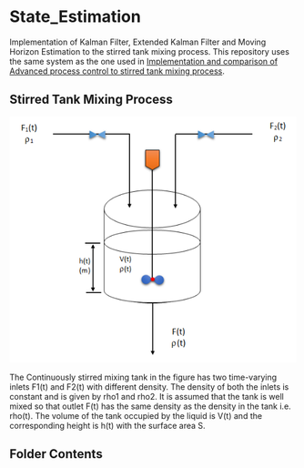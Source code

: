 # State_Estimation
Implementation of Kalman Filter, Extended Kalman Filter and Moving Horizon Estimation to the stirred tank mixing process. This repository uses the same system as the one used in [Implementation and comparison of Advanced process control to stirred tank mixing process](https://github.com/NiravRaiyani/State_Estimation).


## Stirred Tank Mixing Process
![](assets/mixing.png)

The Continuously stirred mixing tank in the figure has two time-varying inlets F1(t) and F2(t) with
different density. The density of both the inlets is constant and is given by rho1 and rho2. It is assumed
that the tank is well mixed so that outlet F(t) has the same density as the density in the tank i.e.
rho(t). The volume of the tank occupied by the liquid is V(t) and the corresponding height is h(t)
with the surface area S. 
## Folder Contents 
